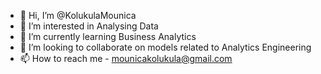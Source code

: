 - 👋 Hi, I’m @KolukulaMounica
- 👀 I’m interested in Analysing Data
- 🌱 I’m currently learning Business Analytics
- 💞️ I’m looking to collaborate on models related to Analytics Engineering
- 📫 How to reach me - mounicakolukula@gmail.com

<!---
KolukulaMounica/KolukulaMounica is a ✨ special ✨ repository because its `README.md` (this file) appears on your GitHub profile.
You can click the Preview link to take a look at your changes.
--->
